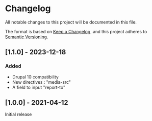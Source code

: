 # Changelog
All notable changes to this project will be documented in this file.

The format is based on [Keep a Changelog](https://keepachangelog.com/en/1.0.0/),
and this project adheres to [Semantic Versioning](https://semver.org/spec/v2.0.0.html).

## [1.1.0] - 2023-12-18
### Added
- Drupal 10 compatibility
- New directives : "media-src" 
- A field to input "report-to"

## [1.0.0] - 2021-04-12
Initial release
